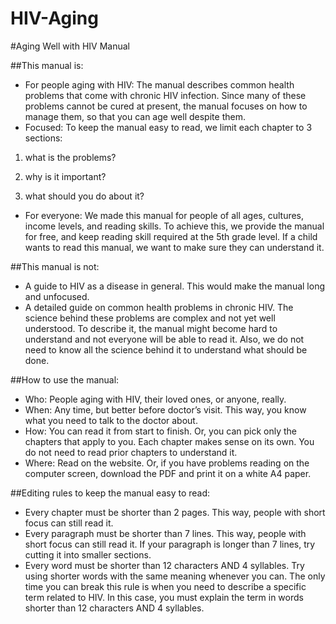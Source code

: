 HIV-Aging
=========

#Aging Well with HIV Manual

##This manual is:
- For people aging with HIV: The manual describes common health problems that come with chronic HIV infection. Since many of these problems cannot be cured at present, the manual focuses on how to manage them, so that you can age well despite them.
- Focused: To keep the manual easy to read, we limit each chapter to 3 sections: 
	
1. what is the problems? 

2. why is it important? 

3. what should you do about it? 
- For everyone: We made this manual for people of all ages, cultures, income levels, and reading skills. To achieve this, we provide the manual for free, and keep reading skill required at the 5th grade level. If a child wants to read this manual, we want to make sure they can understand it.

##This manual is not:
- A guide to HIV as a disease in general. This would make the manual long and unfocused.
- A detailed guide on common health problems in chronic HIV. The science behind these problems are complex and not yet well understood. To describe it, the manual might become hard to understand and not everyone will be able to read it. Also, we do not need to know all the science behind it to understand what should be done.

##How to use the manual:
- Who: People aging with HIV, their loved ones, or anyone, really. 
- When: Any time, but better before doctor’s visit. This way, you know what you need to talk to the doctor about.
- How: You can read it from start to finish. Or, you can pick only the chapters that apply to you. Each chapter makes sense on its own. You do not need to read prior chapters to understand it.
- Where: Read on the website. Or, if you have problems reading on the computer screen, download the PDF and print it on a white A4 paper. 

##Editing rules to keep the manual easy to read:
- Every chapter must be shorter than 2 pages. This way, people with short focus can still read it.
- Every paragraph must be shorter than 7 lines. This way, people with short focus can still read it. If your paragraph is longer than 7 lines, try cutting it into smaller sections.
- Every word must be shorter than 12 characters AND 4 syllables. Try using shorter words with the same meaning whenever you can. The only time you can break this rule is when you need to describe a specific term related to HIV. In this case, you must explain the term in words shorter than 12 characters AND 4 syllables.

